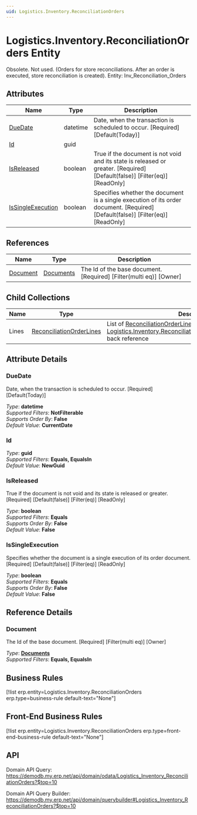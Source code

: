 ```yaml
---
uid: Logistics.Inventory.ReconciliationOrders
---
```

# Logistics.Inventory.ReconciliationOrders Entity

Obsolete. Not used. (Orders for store reconciliations. After an order is executed, store reconciliation is created). Entity: Inv_Reconciliation_Orders

## Attributes

| Name | Type | Description |
| ---- | ---- | --- |
| [DueDate](Logistics.Inventory.ReconciliationOrders.md#duedate) | datetime | Date, when the transaction is scheduled to occur. [Required] [Default(Today)] 
| [Id](Logistics.Inventory.ReconciliationOrders.md#id) | guid |  
| [IsReleased](Logistics.Inventory.ReconciliationOrders.md#isreleased) | boolean | True if the document is not void and its state is released or greater. [Required] [Default(false)] [Filter(eq)] [ReadOnly] 
| [IsSingleExecution](Logistics.Inventory.ReconciliationOrders.md#issingleexecution) | boolean | Specifies whether the document is a single execution of its order document. [Required] [Default(false)] [Filter(eq)] [ReadOnly] 

## References

| Name | Type | Description |
| ---- | ---- | --- |
| [Document](Logistics.Inventory.ReconciliationOrders.md#document) | [Documents](General.Documents.md) | The Id of the base document. [Required] [Filter(multi eq)] [Owner] |

## Child Collections

| Name | Type | Description |
| ---- | ---- | --- |
| Lines | [ReconciliationOrderLines](Logistics.Inventory.ReconciliationOrderLines.md) | List of [ReconciliationOrderLine](Logistics.Inventory.ReconciliationOrderLines.md) child objects, based on the [Logistics.Inventory.ReconciliationOrderLine.ReconciliationOrder](Logistics.Inventory.ReconciliationOrderLines.md#reconciliationorder) back reference 


## Attribute Details

### DueDate

Date, when the transaction is scheduled to occur. [Required] [Default(Today)]

_Type_: **datetime**  
_Supported Filters_: **NotFilterable**  
_Supports Order By_: **False**  
_Default Value_: **CurrentDate**  

### Id

_Type_: **guid**  
_Supported Filters_: **Equals, EqualsIn**  
_Default Value_: **NewGuid**  

### IsReleased

True if the document is not void and its state is released or greater. [Required] [Default(false)] [Filter(eq)] [ReadOnly]

_Type_: **boolean**  
_Supported Filters_: **Equals**  
_Supports Order By_: **False**  
_Default Value_: **False**  

### IsSingleExecution

Specifies whether the document is a single execution of its order document. [Required] [Default(false)] [Filter(eq)] [ReadOnly]

_Type_: **boolean**  
_Supported Filters_: **Equals**  
_Supports Order By_: **False**  
_Default Value_: **False**  


## Reference Details

### Document

The Id of the base document. [Required] [Filter(multi eq)] [Owner]

_Type_: **[Documents](General.Documents.md)**  
_Supported Filters_: **Equals, EqualsIn**  



## Business Rules

[!list erp.entity=Logistics.Inventory.ReconciliationOrders erp.type=business-rule default-text="None"]

## Front-End Business Rules

[!list erp.entity=Logistics.Inventory.ReconciliationOrders erp.type=front-end-business-rule default-text="None"]

## API

Domain API Query:
<https://demodb.my.erp.net/api/domain/odata/Logistics_Inventory_ReconciliationOrders?$top=10>

Domain API Query Builder:
<https://demodb.my.erp.net/api/domain/querybuilder#Logistics_Inventory_ReconciliationOrders?$top=10>

